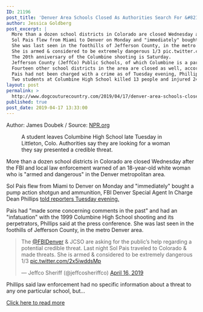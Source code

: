 ```yaml
---
ID: 21196
post_title: 'Denver Area Schools Closed As Authorities Search For &#8216;Armed And Dangerous&#8217; Woman'
author: Jessica Goldberg
post_excerpt: |
  More than a dozen school districts in Colorado are closed Wednesday after the FBI and local law enforcement warned of an 18-year-old white woman who is "armed and dangerous" in the Denver metropolitan area.
  Sol Pais flew from Miami to Denver on Monday and "immediately" bought a pump action shotgun and ammunition, FBI Denver Special Agent In Charge Dean Phillips told reporters Tuesday evening.
  She was last seen in the foothills of Jefferson County, in the metro Denver area.
  She is armed & considered to be extremely dangerous 1/3 pic.twitter.com/2x5iwddsMp — Jeffco Sheriff (@jeffcosheriffco) April 16, 2019 Phillips said law enforcement had no specific information about a threat to any one particular school, but they thought it was a "credible threat certainly to the community and potentially to schools."
  The 20th anniversary of the Columbine shooting is Saturday.
  Jefferson County (JeffCo) Public Schools, of which Columbine is a part, are closed as well.
  Fourteen other school districts in the area are closed as well, according to Colorado Public Radio.
  Pais had not been charged with a crime as of Tuesday evening, Phillips told reporters. "We take these threats seriously," Jefferson County Sheriff Jeff Shrader told reporters.
  Two students at Columbine High School killed 13 people and injured 24 more and then killed themselves on April 20, 1999.
layout: post
permalink: >
  http://www.dogcouturecountry.com/2019/04/17/denver-area-schools-closed-as-authorities-search-for-armed-and-dangerous-woman/
published: true
post_date: 2019-04-17 13:33:00
---
```

<p class="article-info-author-source"> <span>Author: James Doubek</span>&nbsp;/&nbsp;<span>Source: <a href="https://www.npr.org/2019/04/17/714205353/denver-area-schools-closed-as-authorities-search-for-armed-and-dangerous-woman" target="_blank">NPR.org</a></span> </p> <figure><img alt="" src="https://media.npr.org/assets/img/2019/04/17/ap_19106800408899_wide-2beef68ff91dabc98ecb1a5b3c61faeede0a69b0-s800-c85.jpg">
<figcaption>A student leaves Columbine High School late Tuesday in Littleton, Colo. Authorities say they are looking for a woman they say presented a credible threat.</figcaption>
</figure>
<p>More than a dozen school districts in Colorado are closed Wednesday after the FBI and local law enforcement warned of an 18-year-old white woman who is "armed and dangerous" in the Denver metropolitan area.</p>
<p>Sol Pais flew from Miami to Denver on Monday and "immediately" bought a pump action shotgun and ammunition, FBI Denver Special Agent In Charge Dean Phillips <a href="https://www.facebook.com/JeffersonCountySheriff/videos/412749986181031/">told reporters Tuesday evening.</a></p>
<p>Pais had "made some concerning comments in the past" and had an "infatuation" with the 1999 Columbine High School shooting and its perpetrators, Phillips said at the press conference. She was last seen in the foothills of Jefferson County, in the metro Denver area.</p>
<blockquote>
<p>The <a href="https://twitter.com/FBIDenver?ref_src=twsrc%5Etfw">@FBIDenver</a> & JCSO are asking for the public’s help regarding a potential credible threat. Last night Sol Pais traveled to Colorado & made threats. She is armed & considered to be extremely dangerous 1/3 <a href="https://t.co/2x5iwddsMp">pic.twitter.com/2x5iwddsMp</a></p>
— Jeffco Sheriff (@jeffcosheriffco) <a href="https://twitter.com/jeffcosheriffco/status/1118263095304937474?ref_src=twsrc%5Etfw">April 16, 2019</a></blockquote>
<p>Phillips said law enforcement had no specific information about a threat to any one particular school, but...</p> <p class="article-info-more"> <a href="https://www.npr.org/2019/04/17/714205353/denver-area-schools-closed-as-authorities-search-for-armed-and-dangerous-woman" target="_blank">Click here to read more</a> </p>